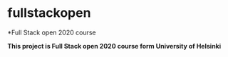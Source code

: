 # fullstackopen
*Full Stack open 2020 course

**This project is Full Stack open 2020 course form University of Helsinki**
